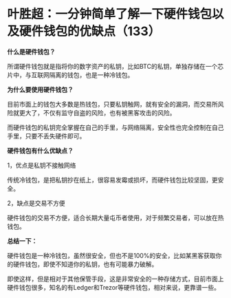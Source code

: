 # 叶胜超：一分钟简单了解一下硬件钱包以及硬件钱包的优缺点（133）





**什么是硬件钱包？**



所谓硬件钱包就是指将你的数字资产的私钥，比如BTC的私钥，单独存储在一个芯片中，与互联网隔离的钱包，也是一种冷钱包。



**为什么要使用硬件钱包？**



目前市面上的钱包大多数是热钱包，只要私钥触网，就有安全的漏洞，而交易所风险就更大了，不仅有监守自盗的风险，也有被黑客攻击的风险。



而硬件钱包的私钥完全掌握在自己的手里，与网络隔离，安全性也完全控制在自己手里，只要不丢失硬件即可。



**硬件钱包有什么优缺点？**



1，优点是私钥不接触网络



传统冷钱包，是把私钥抄在纸上，很容易发霉或损坏，而硬件钱包比较坚固，更安全。



2，缺点是交易不方便



硬件钱包的交易不方便，适合长期大量屯币者使用，对于频繁交易者，可以放在热钱包。



**总结一下：**



硬件钱包是一种冷钱包，虽然很安全，但也不是100%的安全，比如某黑客获取你的硬件钱包，即使不知道你的私钥，也有可能暴力破解。



即使这样，但是相对于其他保管手段，这是非常安全的一种存储方式，目前市面上硬件钱包很多，知名的有Ledger和Trezor等硬件钱包，相对来说，更靠谱一些。
